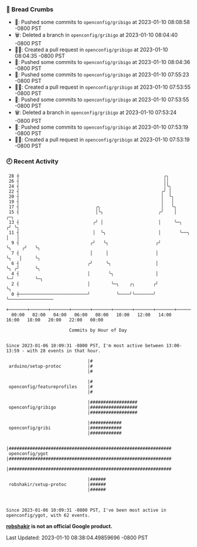 ### 🍞 Bread Crumbs

 * 🚢: Pushed some commits to `openconfig/gribigo` at 2023-01-10 08:08:58 -0800 PST
 * 🗑: Deleted a branch in `openconfig/gribigo` at 2023-01-10 08:04:40 -0800 PST
 * ✍🏼: Created a pull request in `openconfig/gribigo` at 2023-01-10 08:04:35 -0800 PST
 * 🚢: Pushed some commits to `openconfig/gribigo` at 2023-01-10 08:04:36 -0800 PST
 * 🚢: Pushed some commits to `openconfig/gribigo` at 2023-01-10 07:55:23 -0800 PST
 * ✍🏼: Created a pull request in `openconfig/gribigo` at 2023-01-10 07:53:55 -0800 PST
 * 🚢: Pushed some commits to `openconfig/gribigo` at 2023-01-10 07:53:55 -0800 PST
 * 🗑: Deleted a branch in `openconfig/gribigo` at 2023-01-10 07:53:24 -0800 PST
 * 🚢: Pushed some commits to `openconfig/gribigo` at 2023-01-10 07:53:19 -0800 PST
 * ✍🏼: Created a pull request in `openconfig/gribigo` at 2023-01-10 07:53:19 -0800 PST

### 🕘 Recent Activity
```
 28 ┼                                                       ╭╮
 26 ┤                                                       ││
 24 ┤                                                       │╰╮
 22 ┤                                                      ╭╯ │
 20 ┤                                                      │  ╰╮
 19 ┤                                                      │   │
 17 ┤                             ╭╮                       │   ╰╮
 15 ┤                             │╰╮                     ╭╯    │            ╭─╮
 13 ┤                            ╭╯ │                     │     ╰─╮         ╭╯ ╰╮
 11 ┤                            │  ╰╮                    │       ╰──╮      │   │
  9 ┤                           ╭╯   ╰╮                  ╭╯          ╰╮    ╭╯   ╰╮
  7 ┤                           │     │                  │            ╰╮   │     ╰╮
  6 ┤                          ╭╯     ╰╮                 │             ╰╮ ╭╯      ╰╮
  4 ┤                          │       ╰╮                │              ╰─╯        ╰─╮
  2 ┤                          │        ╰─╮    ╭╮       ╭╯                           ╰╮
  0 ┼──────────────────────────╯          ╰────╯╰───────╯                             ╰─────────────────
    +───────+───────+───────+───────+───────+───────+───────+───────+───────+───────+───────+───────+────
  00:00   02:00   04:00   06:00   08:00   10:00   12:00   14:00   16:00   18:00   20:00   22:00   00:00   

						Commits by Hour of Day


Since 2023-01-06 10:09:31 -0800 PST, I'm most active between 13:00-13:59 - with 28 events in that hour.

```



```
                               |#
 arduino/setup-protoc          |#
                               |#

                               |#
 openconfig/featureprofiles    |#
                               |#

                               |##################
 openconfig/gribigo            |##################
                               |##################

                               |############
 openconfig/gribi              |############
                               |############

                               |##############################################################
 openconfig/ygot               |##############################################################
                               |##############################################################

                               |######
 robshakir/setup-protoc        |######
                               |######



Since 2023-01-06 10:09:31 -0800 PST, I've been most active in openconfig/ygot, with 62 events.

```
**[robshakir](mailto:robjs@google.com) is not an official Google product.**  


Last Updated: 2023-01-10 08:38:04.49859696 -0800 PST

